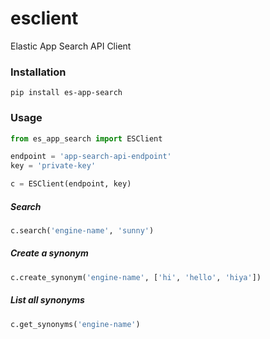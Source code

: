# esclient

Elastic App Search API Client

### Installation
`pip install es-app-search`

### Usage

```python
from es_app_search import ESClient

endpoint = 'app-search-api-endpoint'
key = 'private-key'

c = ESClient(endpoint, key)
```

##### Search
```python
c.search('engine-name', 'sunny')
```

##### Create a synonym
```python
c.create_synonym('engine-name', ['hi', 'hello', 'hiya'])
```

##### List all synonyms
```python
c.get_synonyms('engine-name')
```
